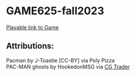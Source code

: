 # GAME625-fall2023

[Playable link to Game](https://sarahashemii.github.io/game625-fall2023/assignments/assignment01/play)

## Attributions:<br>
Pacman by J-Toastie [CC-BY] via Poly Pizza<br>
PAC-MAN ghosts by HookedonMSG via [CG Trader](https://www.cgtrader.com)
